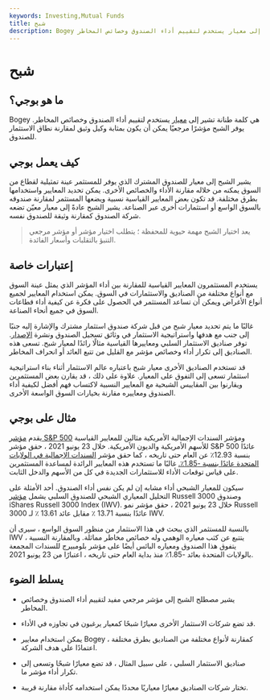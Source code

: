 ```yaml
---
keywords: Investing,Mutual Funds
title: شبح
description: Bogey هي كلمة طنانة تشير إلى معيار يستخدم لتقييم أداء الصندوق وخصائص المخاطر.
---
```


# شبح
## ما هو بوجي؟

Bogey هي كلمة طنانة تشير إلى [معيار](/benchmark) يستخدم لتقييم أداء الصندوق وخصائص المخاطر. يوفر الشبح مؤشرًا مرجعيًا يمكن أن يكون بمثابة وكيل وثيق لمقارنة نطاق الاستثمار للصندوق.

## كيف يعمل بوجي

يشير الشبح إلى معيار للصندوق المشترك الذي يوفر للمستثمر عينة تمثيلية لقطاع من السوق يمكنه من خلاله مقارنة الأداء والخصائص الأخرى. يمكن تحديد المعايير واستخدامها بطرق مختلفة. قد تكون بعض المعايير القياسية نسبية ويضعها المستثمر لمقارنة صندوقه بالسوق الواسع أو استثمارات أخرى عبر الصناعة. يشير الشبح عادةً إلى معيار معيّن تضعه شركة الصندوق كمقارنة وثيقة للصندوق نفسه.

> يعد اختيار الشبح مهمة حيوية للمحفظة ؛ يتطلب اختيار مؤشر أو مؤشر مرجعي التنبؤ بالتقلبات وأسعار الفائدة.

>

## إعتبارات خاصة

يستخدم المستثمرون المعايير القياسية للمقارنة بين أداء المؤشر الذي يمثل عينة السوق مع أنواع مختلفة من الصناديق والاستثمارات في السوق. يمكن استخدام المعايير لجميع أنواع الأغراض ويمكن أن تساعد المستثمر في الحصول على فكرة عن كيفية أداء قطاعات السوق في جميع أنحاء الصناعة.

غالبًا ما يتم تحديد معيار شبح من قبل شركة صندوق استثمار مشترك والإشارة إليه جنبًا إلى جنب مع هدفها واستراتيجية الاستثمار في وثائق تسجيل الصندوق ونشرة [الإصدار](/prospectus). توفر صناديق الاستثمار السلبي ومعاييرها القياسية مثالًا رائدًا لمعيار شبح. تسعى هذه الصناديق إلى تكرار أداء وخصائص مؤشر مع القليل من تتبع العائد أو انحراف المخاطر.

قد تستخدم الصناديق الأخرى معيار شبح باعتباره عالم الاستثمار أثناء بناء استراتيجية استثمار تسعى إلى التفوق على المعيار. علاوة على ذلك ، قد يقارن بعض المستثمرين ويقارنوا بين المقاييس الشبحية مع المعايير النسبية لاكتساب فهم أفضل لكيفية أداء الصندوق ومعاييره مقارنة بخيارات السوق الواسعة الأخرى.

## مثال على بوجي

يقدم [مؤشر S&P 500](/sp500) ومؤشر السندات الإجمالية الأمريكية مثالين للمعايير القياسية للأسهم الأمريكية والديون الأمريكية. خلال 23 يونيو 2021 ، حقق مؤشر S&P 500 عائدًا بنسبة 12.93٪ عن العام حتى تاريخه ، كما حقق مؤشر [السندات الإجمالية في الولايات المتحدة عائدًا بنسبة -1.85٪.](/bond) غالبًا ما تستخدم هذه المعايير الرائدة لمساعدة المستثمرين على قياس توقعات الأداء للاستثمارات الجديدة في كل من الأسهم والدخل الثابت.

سيكون للمعيار الشبحي أداء مشابه إن لم يكن نفس أداء الصندوق. أحد الأمثلة على التحليل المعياري الشبحي للصندوق السلبي يشمل [مؤشر](/russell_3000) Russell 3000 وصندوق iShares Russell 3000 Index (IWV). خلال 23 يونيو 2021 ، حقق مؤشر نمو Russell 3000 عائدًا بنسبة 13.71 ٪ مقابل عائد 13.61 ٪ لـ IWV.

بالنسبة للمستثمر الذي يبحث في هذا الاستثمار من منظور السوق الواسع ، سيرى أن IWV يتتبع عن كثب معياره الوهمي وله خصائص مخاطر مماثلة. وبالمقارنة النسبية ، يتفوق هذا الصندوق ومعياره البائس أيضًا على مؤشر بلومبيرج للسندات المجمعة بالولايات المتحدة بعائد -1.85٪ منذ بداية العام حتى تاريخه ، اعتبارًا من 23 يونيو 2021.

## يسلط الضوء

- يشير مصطلح الشبح إلى مؤشر مرجعي مفيد لتقييم أداء الصندوق وخصائص المخاطر.

- قد تضع شركات الاستثمار الأخرى معيارًا شبحًا كمعيار يرغبون في تجاوزه في الأداء.

- يمكن استخدام معايير Bogey كمقارنة لأنواع مختلفة من الصناديق بطرق مختلفة ، اعتمادًا على هدف الشركة.

- صناديق الاستثمار السلبي ، على سبيل المثال ، قد تضع معيارًا شبحًا وتسعى إلى تكرار أداء مؤشر ما.

- تختار شركات الصناديق معيارًا معياريًا محددًا يمكن استخدامه كأداة مقارنة قريبة.

